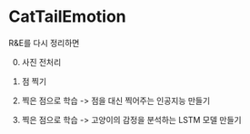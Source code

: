 # CatTailEmotion

R&E를 다시 정리하면

0. 사진 전처리

1. 점 찍기

2. 찍은 점으로 학습 -> 점을 대신 찍어주는 인공지능 만들기

3. 찍은 점으로 학습 -> 고양이의 감정을 분석하는 LSTM 모델 만들기
